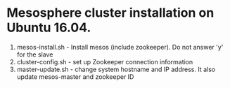 # Mesosphere cluster installation on Ubuntu 16.04.
1) mesos-install.sh - Install mesos (include zookeeper). Do not answer 'y' for the slave
2) cluster-config.sh - set up Zookeeper connection information
3) master-update.sh - change system hostname and IP address. It also update mesos-master and zookeeper ID
